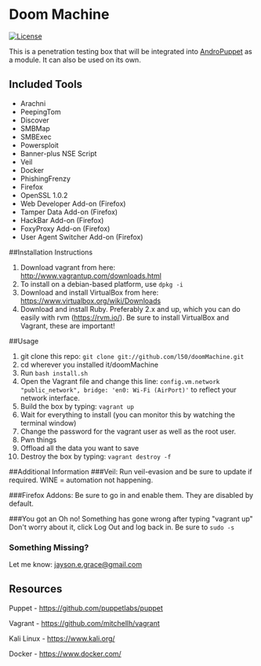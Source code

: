 Doom Machine
============

[![License](http://img.shields.io/:license-mit-blue.svg)](http://doge.mit-license.org)

This is a penetration testing box that will be integrated into [AndroPuppet](https://github.com/l50/AndroPuppet) as a module. It can also be used on its own.

## Included Tools

* Arachni
* PeepingTom
* Discover
* SMBMap
* SMBExec
* Powersploit
* Banner-plus NSE Script
* Veil
* Docker
* PhishingFrenzy
* Firefox
* OpenSSL 1.0.2
* Web Developer Add-on (Firefox)
* Tamper Data Add-on (Firefox)
* HackBar Add-on (Firefox)
* FoxyProxy Add-on (Firefox)
* User Agent Switcher Add-on (Firefox)

##Installation Instructions
1. Download vagrant from here: http://www.vagrantup.com/downloads.html
2. To install on a debian-based platform, use ```dpkg -i```
3. Download and install VirtualBox from here: https://www.virtualbox.org/wiki/Downloads
4. Download and install Ruby. Preferably 2.x and up, which you can do easily with rvm (https://rvm.io/).
Be sure to install VirtualBox and Vagrant, these are important!

##Usage
1. git clone this repo: ```git clone git://github.com/l50/doomMachine.git```
2. cd wherever you installed it/doomMachine
3. Run ```bash install.sh```
4. Open the Vagrant file and change this line: 
```config.vm.network "public_network", bridge: 'en0: Wi-Fi (AirPort)'``` to reflect your network interface.
5. Build the box by typing: ```vagrant up```
6. Wait for everything to install (you can monitor this by watching the terminal window)
7. Change the password for the vagrant user as well as the root user. 
8. Pwn things
9. Offload all the data you want to save
10. Destroy the box by typing: ```vagrant destroy -f```

##Additional Information
###Veil:
Run veil-evasion and be sure to update if required. WINE = automation not happening.

###Firefox Addons:
Be sure to go in and enable them. They are disabled by default.

###You got an Oh no! Something has gone wrong after typing "vagrant up"
Don't worry about it, click Log Out and log back in. Be sure to ```sudo -s```

### Something Missing?
Let me know: jayson.e.grace@gmail.com

Resources
---

Puppet - https://github.com/puppetlabs/puppet

Vagrant - https://github.com/mitchellh/vagrant

Kali Linux - https://www.kali.org/

Docker - https://www.docker.com/

